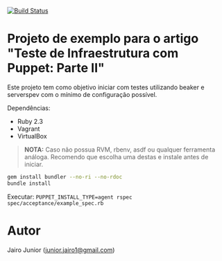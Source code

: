 [![Build Status](https://travis-ci.org/jairojunior/exemplo-puppet-beaker.svg?branch=master)](https://travis-ci.org/jairojunior/exemplo-puppet-beaker)

# Projeto de exemplo para o artigo "Teste de Infraestrutura com Puppet: Parte II"

Este projeto tem como objetivo iniciar com testes utilizando beaker e serverspev com o mínimo de configuração possível.

Dependências:

- Ruby 2.3
- Vagrant
- VirtualBox

>**NOTA:** Caso não possua RVM, rbenv, asdf ou qualquer ferramenta análoga. Recomendo que escolha uma destas e instale antes de iniciar.

```sh
gem install bundler --no-ri --no-rdoc
bundle install
```

Executar: `PUPPET_INSTALL_TYPE=agent rspec spec/acceptance/example_spec.rb`

# Autor

Jairo Junior (junior.jairo1@gmail.com)
